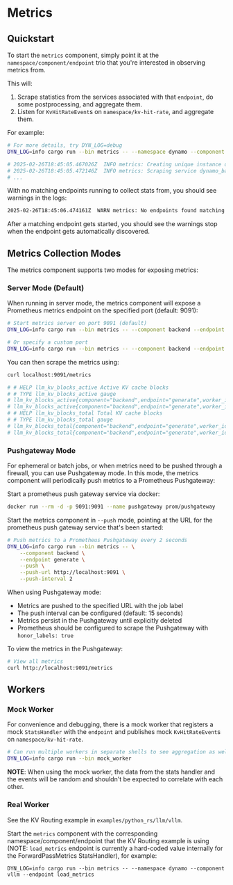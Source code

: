 # Metrics

## Quickstart

To start the `metrics` component, simply point it at the `namespace/component/endpoint` trio that
you're interested in observing metrics from.

This will:
1. Scrape statistics from the services associated with that `endpoint`, do some postprocessing, and aggregate them.
2. Listen for `KvHitRateEvent`s on `namespace/kv-hit-rate`, and aggregate them.

For example:
```bash
# For more details, try DYN_LOG=debug
DYN_LOG=info cargo run --bin metrics -- --namespace dynamo --component backend --endpoint generate

# 2025-02-26T18:45:05.467026Z  INFO metrics: Creating unique instance of Metrics at dynamo/components/metrics/instance
# 2025-02-26T18:45:05.472146Z  INFO metrics: Scraping service dynamo_backend_720278f8 and filtering on subject dynamo_backend_720278f8.generate
# ...
```

With no matching endpoints running to collect stats from, you should see warnings in the logs:
```bash
2025-02-26T18:45:06.474161Z  WARN metrics: No endpoints found matching subject dynamo_backend_720278f8.generate
```

After a matching endpoint gets started, you should see the warnings stop
when the endpoint gets automatically discovered.

## Metrics Collection Modes

The metrics component supports two modes for exposing metrics:

### Server Mode (Default)

When running in server mode, the metrics component will expose a Prometheus metrics endpoint on the specified port (default: 9091):

```bash
# Start metrics server on port 9091 (default)
DYN_LOG=info cargo run --bin metrics -- --component backend --endpoint generate

# Or specify a custom port
DYN_LOG=info cargo run --bin metrics -- --component backend --endpoint generate --metrics-port 9092
```

You can then scrape the metrics using:
```bash
curl localhost:9091/metrics

# # HELP llm_kv_blocks_active Active KV cache blocks
# # TYPE llm_kv_blocks_active gauge
# llm_kv_blocks_active{component="backend",endpoint="generate",worker_id="7587884888253033398"} 40
# llm_kv_blocks_active{component="backend",endpoint="generate",worker_id="7587884888253033401"} 2
# # HELP llm_kv_blocks_total Total KV cache blocks
# # TYPE llm_kv_blocks_total gauge
# llm_kv_blocks_total{component="backend",endpoint="generate",worker_id="7587884888253033398"} 100
# llm_kv_blocks_total{component="backend",endpoint="generate",worker_id="7587884888253033401"} 100
```

### Pushgateway Mode

For ephemeral or batch jobs, or when metrics need to be pushed through a firewall, you can use Pushgateway mode. In this mode, the metrics component will periodically push metrics to a Prometheus Pushgateway:

Start a prometheus push gateway service via docker:
```bash
docker run --rm -d -p 9091:9091 --name pushgateway prom/pushgateway
```

Start the metrics component in `--push` mode, pointing at the URL for the
prometheus push gateway service that's been started:
```bash
# Push metrics to a Prometheus Pushgateway every 2 seconds
DYN_LOG=info cargo run --bin metrics -- \
    --component backend \
    --endpoint generate \
    --push \
    --push-url http://localhost:9091 \
    --push-interval 2
```

When using Pushgateway mode:
- Metrics are pushed to the specified URL with the job label
- The push interval can be configured (default: 15 seconds)
- Metrics persist in the Pushgateway until explicitly deleted
- Prometheus should be configured to scrape the Pushgateway with `honor_labels: true`

To view the metrics in the Pushgateway:
```bash
# View all metrics
curl http://localhost:9091/metrics
```

## Workers

### Mock Worker

For convenience and debugging, there is a mock worker that registers a mock `StatsHandler`
with the `endpoint` and publishes mock `KvHitRateEvent`s on `namespace/kv-hit-rate`.

```bash
# Can run multiple workers in separate shells to see aggregation as well.
DYN_LOG=info cargo run --bin mock_worker
```

**NOTE**: When using the mock worker, the data from the stats handler and the
events will be random and shouldn't be expected to correlate with each other.

### Real Worker

See the KV Routing example in `examples/python_rs/llm/vllm`.

Start the `metrics` component with the corresponding namespace/component/endpoint that the
KV Routing example is using (NOTE: `load_metrics` endpoint is currently a hard-coded value
internally for the ForwardPassMetrics StatsHandler), for example:
```
DYN_LOG=info cargo run --bin metrics -- --namespace dynamo --component vllm --endpoint load_metrics
```
